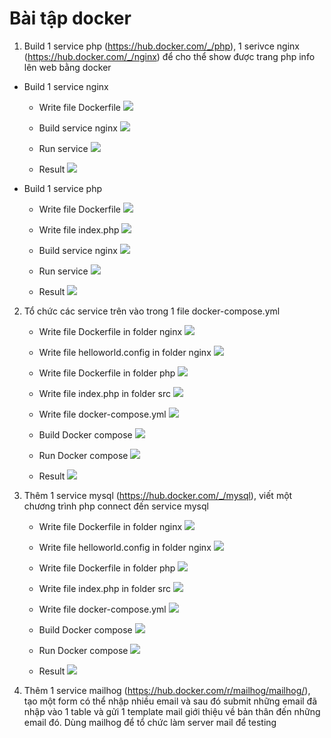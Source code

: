 # Bài tập docker

1. Build 1 service php (https://hub.docker.com/_/php), 1 serivce nginx (https://hub.docker.com/_/nginx) để cho thể show được trang php info lên web bằng docker

* Build 1 service nginx

    * Write file Dockerfile
    ![](./images/c1Docker/1nginx.png)

    * Build service nginx
    ![](./images/c1Docker/2nginx.png)

    * Run service
    ![](./images/c1Docker/3nginx.png)

    * Result
    ![](./images/c1Docker/4nginx.png)

* Build 1 service php
    * Write file Dockerfile
    ![](./images/c1Docker/1php.png)

    * Write file index.php
    ![](./images/c1Docker/1.2php.png)

    * Build service nginx
    ![](./images/c1Docker/2php.png)

    * Run service
    ![](./images/c1Docker/3php.png)

    * Result
    ![](./images/c1Docker/4php.png)

2. Tổ chức các service trên vào trong 1 file docker-compose.yml

    * Write file Dockerfile in folder nginx
    ![](./images/c2Docker/1compose.png)

    * Write file helloworld.config in folder nginx
    ![](./images/c2Docker/2compose.png)

    * Write file Dockerfile in folder php
    ![](./images/c2Docker/3compose.png)

    * Write file index.php in folder src
    ![](./images/c2Docker/4compose.png)

    * Write file docker-compose.yml
    ![](./images/c2Docker/5compose.png)

    * Build Docker compose
    ![](./images/c2Docker/6compose.png)

    * Run Docker compose
    ![](./images/c2Docker/7compose.png)

    * Result
    ![](./images/c2Docker/8compose.png)


3.  Thêm 1 service mysql (https://hub.docker.com/_/mysql), viết một chương trình php connect đến service mysql

    * Write file Dockerfile in folder nginx
    ![](./images/mysqlDocker/1mysql.png)

    * Write file helloworld.config in folder nginx
    ![](./images/mysqlDocker/2mysql.png)

    * Write file Dockerfile in folder php
    ![](./images/mysqlDocker/3mysql.png)

    * Write file index.php in folder src
    ![](./images/mysqlDocker/4mysql.png)

    * Write file docker-compose.yml
    ![](./images/mysqlDocker/5mysql.png)

    * Build Docker compose
    ![](./images/c2Docker/6compose.png)

    * Run Docker compose
    ![](./images/c2Docker/7compose.png)

    * Result
    ![](./images/mysqlDocker/6mysql.png)



4. Thêm 1 service mailhog (https://hub.docker.com/r/mailhog/mailhog/), tạo một form có thể nhập nhiều email và sau đó submit  những email đã nhập vào 1 table và gửi  1 
template mail giới thiệu về bản thân đến những email đó. Dùng mailhog để tổ chức làm server mail để testing